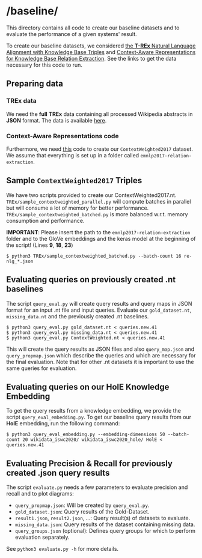 # /baseline/

This directory contains all code to create our baseline datasets and to evaluate the performance of a given systems' result.

To create our baseline datasets, we considered [the **T-REx** Natural Language Alignment with Knowledge Base Triples][1] and [Context-Aware Representations for Knowledge Base Relation Extraction][3].
See the links to get the data necessary for this code to run.

## Preparing data

### **TREx** data

We need the **full** **TREx** data containing all processed Wikipedia abstracts in **JSON** format.
The data is available [here][2].

### Context-Aware Representations code

Furthermore, we need [this][3] code to create our `ContextWeighted2017` dataset.
We assume that everything is set up in a folder called `emnlp2017-relation-extraction`.

## Sample `ContextWeighted2017` Triples

We have two scripts provided to create our ContextWeighted2017.nt.
`TREx/sample_contextweighted_parallel.py` will compute batches in parallel but will consume a lot of memory for better performance.
`TREx/sample_contextweighted_batched.py` is more balanced w.r.t. memory consumption and performance.

**IMPORTANT**: Please insert the path to the `emnlp2017-relation-extraction` folder and to the GloVe embeddings and the keras model at the beginning of the script! (Lines **9**, **18**, **23**)

```shell
$ python3 TREx/sample_contextweighted_batched.py --batch-count 16 re-nlg_*.json
```

## Evaluating queries on previously created .nt baselines

The script `query_eval.py` will create query results and query maps in JSON format for an input .nt file and input queries.
Evaluate our `gold_dataset.nt`, `missing_data.nt` and the previously created .nt baselines.

```shell
$ python3 query_eval.py gold_dataset.nt < queries.new.41
$ python3 query_eval.py missing_data.nt < queries.new.41
$ python3 query_eval.py ContextWeighted.nt < queries.new.41
```

This will create the query results as JSON files and also `query_map.json` and `query_propmap.json` which describe the queries and which are necessary for the final evaluation.
Note that for other .nt datasets it is important to use the same queries for evaluation.

## Evaluating queries on our **HolE** Knowledge Embedding

To get the query results from a knowledge embedding, we provide the script `query_eval_embedding.py`.
To get our baseline query results from our **HolE** embedding, run the following command:

```shell
$ python3 query_eval_embedding.py --embedding-dimensions 50 --batch-count 20 wikidata_iswc2020/ wikidata_iswc2020_hole/ HolE < queries.new.41
```

## Evaluating Precision & Recall for previously created .json query results

The script `evaluate.py` needs a few parameters to evaluate precision and recall and to plot diagrams:

- `query_propmap.json`: Will be created by `query_eval.py`.
- `gold_dataset.json`: Query results of the Gold-Dataset.
- `result1.json`, `result2.json`, ...: Query result(s) of datasets to evaluate.
- `missing_data.json`: Query results of the dataset containing missing data.
- `query_groups.json` (optional): Defines query groups for which to perform evaluation separately.

See `python3 evaluate.py -h` for more details.

[1]: https://hadyelsahar.github.io/t-rex/
[2]: https://hadyelsahar.github.io/t-rex/downloads/
[3]: https://github.com/UKPLab/emnlp2017-relation-extraction

